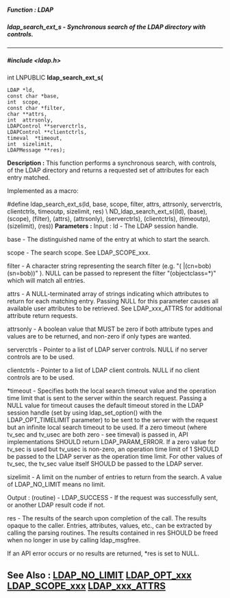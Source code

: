 ##### Function : LDAP
##### ldap_search_ext_s - Synchronous search of the LDAP directory with controls.
---
##### #include <ldap.h>
int LNPUBLIC **ldap_search_ext_s(**

	LDAP *ld,
	const char *base,
	int  scope,
	const char *filter,
	char **attrs,
	int  attrsonly,
	LDAPControl **serverctrls,
	LDAPControl **clientctrls,
	timeval  *timeout,
	int  sizelimit,
	LDAPMessage **res);
**Description :**
This function performs a synchronous search, with controls, of the LDAP 
directory and returns a requested set of attributes for each entry matched.

Implemented as a macro:

#define ldap_search_ext_s(ld, base, scope, filter, attrs, attrsonly, 
serverctrls, clientctrls, timeoutp, sizelimit, res) \ 
         ND_ldap_search_ext_s((ld), (base), (scope), (filter), (attrs), 
(attrsonly), (serverctrls), (clientctrls), (timeoutp), (sizelimit), (res))
**Parameters :**
Input :
ld  -  The LDAP session handle.

base  -  The distinguished name of the entry at which to start the search.

scope  -  The search scope.  See LDAP_SCOPE_xxx.

filter  -  A character string representing the search filter (e.g. "( |(cn=bob)(sn=bob))" ).  NULL can be passed to represent the filter "(objectclass=*)" which will match all entries.

attrs  -  A NULL-terminated array of strings indicating which attributes to return for each matching entry.  Passing NULL for this parameter causes all available user attributes to be retrieved.  See LDAP_xxx_ATTRS for additional attribute return requests.

attrsonly  -  A boolean value that MUST be zero if both attribute types and values are to be returned, and non-zero if only types are wanted.

serverctrls  -  Pointer to a list of LDAP server controls.  NULL if no server controls are to be used.

clientctrls  -  Pointer to a list of LDAP client controls.  NULL if no client controls are to be used.

*timeout  -  Specifies both the local search timeout value and the operation time limit that is sent to the server within the search request.  Passing a NULL value for timeout causes the default timeout stored in the LDAP session handle (set by using ldap_set_option() with the LDAP_OPT_TIMELIMIT parameter) to be sent to the server with the request but an infinite local search timeout to be used.  If a zero timeout (where tv_sec and tv_usec are both zero - see timeval) is passed in, API implementations SHOULD return LDAP_PARAM_ERROR.  If a zero value for tv_sec is used but tv_usec is non-zero, an operation time limit of 1 SHOULD be passed to the LDAP server as the operation time limit.  For other values of tv_sec, the tv_sec value itself SHOULD be passed to the LDAP server.

sizelimit  -  A limit on the number of entries to return from the search.  A value of LDAP_NO_LIMIT means no limit.

Output :
(routine)  -  LDAP_SUCCESS  - If the request was successfully sent, or another LDAP result code if not.


res  -  The results of the search upon completion of the call.  The results opaque to the caller.  Entries, attributes, values, etc., can be extracted by calling the parsing routines. The results contained in res SHOULD be freed when no longer in use by calling ldap_msgfree.  

If an API error occurs or no results are returned, *res is set to NULL.

**See Also :**
[LDAP_NO_LIMIT](D:/md_files/LDAP_NO_LIMIT.md)
[LDAP_OPT_xxx](D:/md_files/LDAP_OPT_xxx.md)
[LDAP_SCOPE_xxx](D:/md_files/LDAP_SCOPE_xxx.md)
[LDAP_xxx_ATTRS](D:/md_files/LDAP_xxx_ATTRS.md)
---
